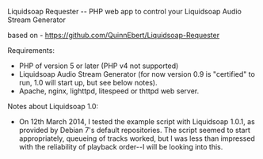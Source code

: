 Liquidsoap Requester -- PHP web app to control your Liquidsoap Audio Stream Generator

based on - https://github.com/QuinnEbert/Liquidsoap-Requester

Requirements:

 * PHP of version 5 or later (PHP v4 not supported)
 * Liquidsoap Audio Stream Generator (for now version 0.9 is "certified" to run, 1.0 will start up, but see below notes).
 * Apache, nginx, lighttpd, litespeed or thttpd web server.

Notes about Liquidsoap 1.0:

 * On 12th March 2014, I tested the example script with Liquidsoap 1.0.1, as provided by Debian 7's default repositories.  The script seemed to start appropriately, queueing of tracks worked, but I was less than impressed with the reliability of playback order--I will be looking into this.

